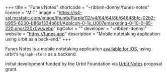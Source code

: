 +++
title = "Funes Notes"
shortcode = "~ribben-donnyl/funes-notes"
license = "MIT"
image = "https://is4-ssl.mzstatic.com/image/thumb/Purple112/v4/64/64/8b/64648bfc-02b2-b955-6230-b86af334b6b1/AppIcon-0-1x_U007emarketing-0-10-0-85-220.png/230x0w.webp"
bgColor = ""
developer = "~ribben-donnyl"
website = "https://funes.app"
description = "Mobile notetaking application using urbit as a back-end."
+++

Funes Notes is a mobile notetaking application [available for iOS](https://apps.apple.com/us/app/funes-notes/id1627315560), using urbit's `%graph-store` as a backend.


Initial development funded by the Urbit Foundation via [Urbit Notes](https://urbit.org/grants/urbit-notes) proposal grant.
